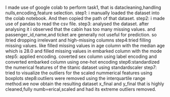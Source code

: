 I made use of google colab to perform task1, that is datacleaning,handling nulls,encoding,feature selection.
step1: i manually loaded the dataset into the colab notebook. And then copied the path of that dataset.
step2: i made use of pandas to read the csv file. 
step3: analysed the dataset. after analysing it i observed that the cabin has too many missing values. and passenger_id,name,and ticket are generally not useful for prediction. so itried dropping irrelevant and high-missing columns
step4:tried filling missing values. like filled missing values in age column with the median age which is 28.0 and filled missing values in embarked column with the mode
step5: applied encoding. coverted sex column using label encoding and converted embarked column using one-hot encoding
step6:standardized the numerical features of the titanic dataset using standardscaler
step7: tried to visualize the outliers for the scaled nummerical features using boxplots
step8:outliers were removed using the interquartile range method.we now obtain the resulting dataset x_final and y_final that is highly cleaned,fully numb=erical,scaled and had its extreme outliers removed.
